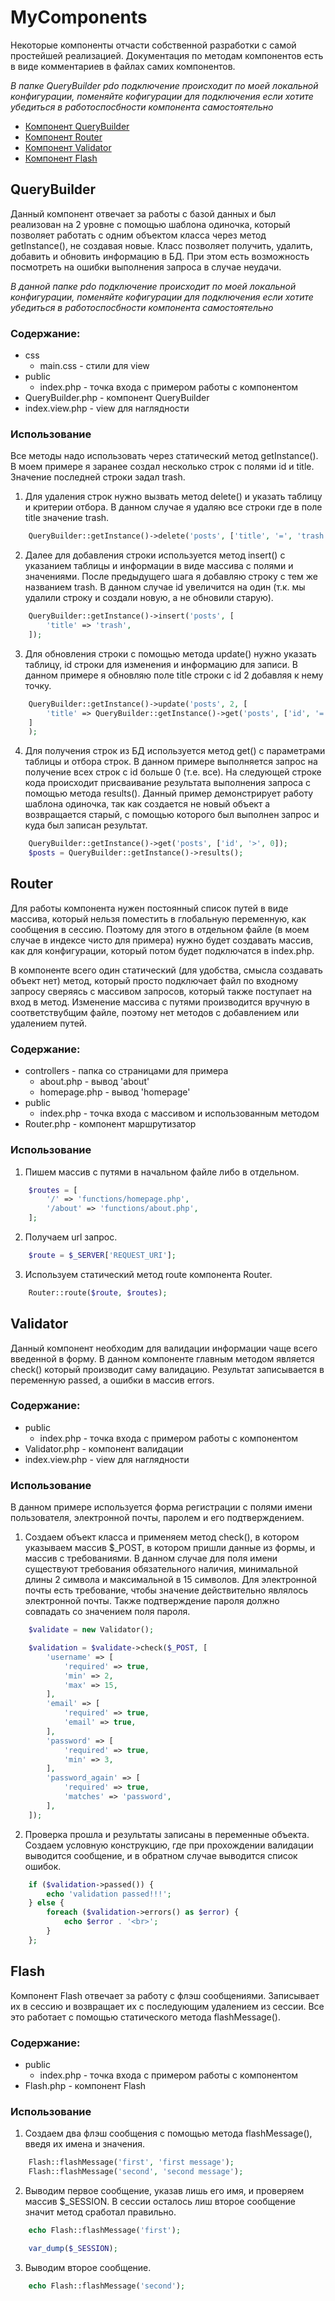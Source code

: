# MyComponents

Некоторые компоненты отчасти собственной разработки с самой простейшей реализацией. Документация по методам компонентов есть в виде комментариев в файлах самих компонентов.

_В папке QueryBuilder pdo подключение происходит по моей локальной конфигурации, поменяйте кофигурации для подключения если хотите убедиться в работоспосбности компонента самостоятельно_

- [Компонент QueryBuilder](#querybuilder)
- [Компонент Router](#router)
- [Компонент Validator](#validator)
- [Компонент Flash](#flash)

## QueryBuilder

Данный компонент отвечает за работы с базой данных и был реализован на 2 уровне с помощью шаблона одиночка, который позволяет работать с одним объектом класса через метод getInstance(), не создавая новые. Класс позволяет получить, удалить, добавить и обновить информацию в БД. При этом есть возможность посмотреть на ошибки выполнения запроса в случае неудачи.

_В данной папке pdo подключение происходит по моей локальной конфигурации, поменяйте кофигурации для подключения если хотите убедиться в работоспосбности компонента самостоятельно_

### Содержание:

- css
    - main.css - стили для view
- public
    - index.php - точка входа с примером работы с компонентом
- QueryBuilder.php - компонент QueryBuilder
- index.view.php - view для наглядности

### Использование

Все методы надо использовать через статический метод getInstance(). В моем примере я заранее создал несколько строк с полями id и title. Значение последней строки задал trash.

1. Для удаления строк нужно вызвать метод delete() и указать таблицу и критерии отбора. В данном случае я удаляю все строки где в поле title значение trash.
```php
    QueryBuilder::getInstance()->delete('posts', ['title', '=', 'trash']);    
```

2. Далее для добавления строки используется метод insert() с указанием таблицы и информации в виде массива с полями и значениями. После предыдущего шага я добавляю строку с тем же названием trash. В данном случае id увеличится на один (т.к. мы удалили строку и создали новую, а не обновили старую).
```php
    QueryBuilder::getInstance()->insert('posts', [
        'title' => 'trash',
    ]);
```

3. Для обновления строки с помощью метода update() нужно указать таблицу, id строки для изменения и информацию для записи. В данном примере я обновляю поле title строки с id 2 добавляя к нему точку.
```php
    QueryBuilder::getInstance()->update('posts', 2, [
        'title' => QueryBuilder::getInstance()->get('posts', ['id', '=', '2'])->first()['title'] . '.',
    ]
    );
```

4. Для получения строк из БД используется метод get() с параметрами таблицы и отбора строк. В данном примере выполняется запрос на получение всех строк с id больше 0 (т.е. все). На следующей строке кода происходит присваивание результата выполнения запроса с помощью метода results(). Данный пример демонстрирует работу шаблона одиночка, так как создается не новый объект а возвращается старый, с помощью которого был выполнен запрос и куда был записан результат.
```php
    QueryBuilder::getInstance()->get('posts', ['id', '>', 0]);
    $posts = QueryBuilder::getInstance()->results();
```

## Router

Для работы компонента нужен постоянный список путей в виде массива, который нельзя поместить в глобальную переменную, как сообщения в сессию. Поэтому для этого в отдельном файле (в моем случае в индексе чисто для примера) нужно будет создавать массив, как для конфигурации, который потом будет подключатся в index.php.

В компоненте всего один статический (для удобства, смысла создавать объект нет) метод, который просто подключает файл по входному запросу сверяясь с массивом запросов, который также поступает на вход в метод. Изменение массива с путями производится вручную в соответствубщим файле, поэтому нет методов с добавлением или удалением путей.

### Содержание:

- controllers - папка со страницами для примера
    - about.php - вывод 'about'
    - homepage.php - вывод 'homepage'
- public
    - index.php - точка входа с массивом и использованным методом
- Router.php - компонент маршрутизатор

### Использование 

1. Пишем массив с путями в начальном файле либо в отдельном.
```php
    $routes = [
        '/' => 'functions/homepage.php',
        '/about' => 'functions/about.php',
    ];
```

2. Получаем url запрос.
```php
    $route = $_SERVER['REQUEST_URI'];
```
3. Используем статический метод route компонента Router.
```php
    Router::route($route, $routes);
```

## Validator

Данный компонент необходим для валидации информации чаще всего введенной в форму. В данном компоненте главным методом является check() который производит саму валидацию. Результат записывается в переменную passed, а ошибки в массив errors.

### Содержание:

- public
    - index.php - точка входа с примером работы с компонентом
- Validator.php - компонент валидации
- index.view.php - view для наглядности

### Использование

В данном примере используется форма регистрации с полями имени пользователя, электронной почты, паролем и его подтверждением.

1. Создаем объект класса и применяем метод check(), в котором указываем массив $_POST, в котором пришли данные из формы, и массив с требованиями. В данном случае для поля имени существуют требования обязательного наличия, минимальной длины 2 символа и максимальной в 15 символов. Для электронной почты есть требование, чтобы значение действительно являлось электронной почты. Также подтверждение пароля должно совпадать со значением поля пароля.
```php
    $validate = new Validator();

    $validation = $validate->check($_POST, [
        'username' => [
            'required' => true,
            'min' => 2,
            'max' => 15,
        ],
        'email' => [
            'required' => true,
            'email' => true,
        ],
        'password' => [
            'required' => true,
            'min' => 3,
        ],
        'password_again' => [
            'required' => true,
            'matches' => 'password',
        ],
    ]);
```

2. Проверка прошла и результаты записаны в переменные объекта. Создаем условную конструкцию, где при прохождении валидации выводится сообщение, и в обратном случае выводится список ошибок.
```php
    if ($validation->passed()) {
        echo 'validation passed!!!';
    } else {
        foreach ($validation->errors() as $error) {
            echo $error . '<br>';
        }
    };
```

## Flash

Компонент Flash отвечает за работу с флэш сообщениями. Записывает их в сессию и возвращает их с последующим удалением из сессии. Все это работает с помощью статического метода flashMessage().

### Содержание:

- public
    - index.php - точка входа с примером работы с компонентом
- Flash.php - компонент Flash

### Использование 

1. Создаем два флэш сообщения с помощью метода flashMessage(), введя их имена и значения.
```php
    Flash::flashMessage('first', 'first message');
    Flash::flashMessage('second', 'second message');
```

2. Выводим первое сообщение, указав лишь его имя, и проверяем массив $_SESSION. В сессии осталось лиш второе сообщение значит метод сработал правильно.
```php
    echo Flash::flashMessage('first');

    var_dump($_SESSION);
```

3. Выводим второе сообщение.
```php
    echo Flash::flashMessage('second');
```

